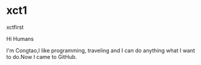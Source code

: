 # xct1
xctfirst

Hi Humans
 
 I'm Congtao,I like programming, traveling and I can do anything what I want to do.Now I came to GitHub.
